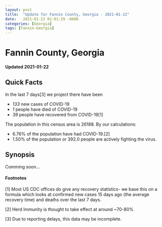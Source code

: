 ```yaml
---
layout: post
title:  "Update for Fannin County, Georgia - 2021-01-22"
date:   2021-01-22 01:01:29 -0600
categories: [Georgia]
tags: [Fannin-Georgia]
---
```


# Fannin County, Georgia
#### Updated 2021-01-22

## Quick Facts

In the last 7 days[3] we project there have been
- *133* new cases of COVID-19
- *1* people have died of COVID-19
- *39* people have recovered from COVID-19[1]

The population in this census area is 26188. By our calculations:
- 6.76% of the population have had COVID-19.[2]
- 1.50% of the population or 392.0 people are actively fighting the virus.

## Synopsis

Comming soon...


#### Footnotes

[1] Most US CDC offices do give any recovery statistics- we base this on a formula which looks at confirmed new cases
15 days ago (the average recovery time) and deaths over the last 7 days.

[2] Herd Immunity is thought to take effect at around ~70-80%

[3] Due to reporting delays, this data may be incomplete.
 
    